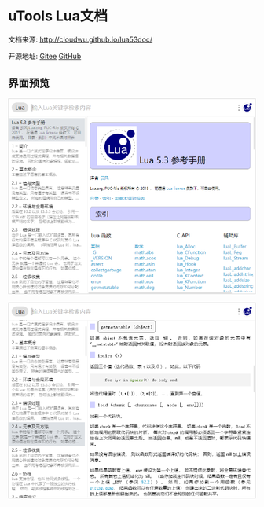 # uTools Lua文档

文档来源: http://cloudwu.github.io/lua53doc/

开源地址: [Gitee](https://gitee.com/itldg/utools-lua-doc)  [GitHub](https://github.com/itldg/utools-lua-doc)

## 界面预览

![主界面](/docs/main.png "主界面")

![代码界面](/docs/code.png "代码界面")
